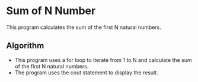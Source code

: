 # Sum of N Number

This program calculates the sum of the first N natural numbers.

## Algorithm
  -  This program uses a for loop to iterate from 1 to N and calculate the sum of the first N natural numbers.
  -  The program uses the cout statement to display the result.
